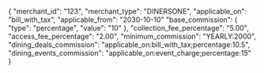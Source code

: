{
        "merchant_id": "123",
        "merchant_type": "DINERSONE",
        "applicable_on": "bill_with_tax",
        "applicable_from": "2030-10-10"
        "base_commission": {
            "type": "percentage",
            "value": "10"
        },
        "collection_fee_percentage": "5.00",
        "access_fee_percentage": "2.00",
        "minimum_commission": "YEARLY:2000",
        "dining_deals_commission":       "applicable_on:bill_with_tax;percentage:10.5",
        "dining_events_commission": "applicable_on:event_charge;percentage:15"  
}
